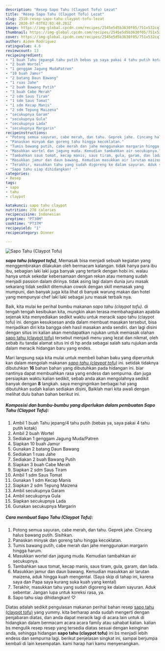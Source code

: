 ```yaml
---
description: "Resep Sapo Tahu (Claypot Tofu) Lezat"
title: "Resep Sapo Tahu (Claypot Tofu) Lezat"
slug: 2510-resep-sapo-tahu-claypot-tofu-lezat
date: 2020-07-03T02:03:48.281Z
image: https://img-global.cpcdn.com/recipes/2545e5d5b3630f05/751x532cq70/sapo-tahu-claypot-tofu-foto-resep-utama.jpg
thumbnail: https://img-global.cpcdn.com/recipes/2545e5d5b3630f05/751x532cq70/sapo-tahu-claypot-tofu-foto-resep-utama.jpg
cover: https://img-global.cpcdn.com/recipes/2545e5d5b3630f05/751x532cq70/sapo-tahu-claypot-tofu-foto-resep-utama.jpg
author: Aiden Rodriguez
ratingvalue: 4.6
reviewcount: 13
recipeingredient:
- "1 buah Tahu jepang4 tahu putih bebas ya saya pakai 4 tahu putih kotak"
- "2 buah Wortel"
- "1 genggam Jagung MudaPatren"
- "10 buah Jamur"
- "2 batang Daun Bawang"
- "1 ruas Jahe"
- "2 buah Bawang Putih"
- "3 buah Cabe Merah"
- "2 sdm Saus Tiram"
- "1 sdm Saus Tomat"
- "1 sdm Kecap Manis"
- "2 sdm Tepung Maizena"
- "secukupnya Garam"
- "secukupnya Gula"
- "secukupnya Lada"
- "secukupnya Margarin"
recipeinstructions:
- "Potong semua sayuran, cabe merah, dan tahu. Geprek jahe. Cincang halus bawang putih. Sisihkan."
- "Panaskan minyak dan goreng tahu hingga kecoklatan."
- "Tumis bawang putih, cabe merah dan jahe menggunakan margarin hingga harum."
- "Masukkan wortel dan jagung muda. Kemudian tambahkan air secukupnya."
- "Tambahkan saus tomat, kecap manis, saus tiram, gula, garam, dan lada."
- "Masukkan jamur dan daun bawang. Kemudian masukkan air larutan maizena, aduk hingga kuah mengental. (Saya skip di tahap ini, karena saya dan Papa saya kurang suka kuah yang kental)"
- "Terakhir, masukkan tahu yang sudah digoreng ke dalam sayuran. Aduk sebentar. Jangan lupa untuk koreksi rasa, ya."
- "Sapo tahu siap dihidangkan! ♡"
categories:
- Resep
tags:
- sapo
- tahu
- claypot

katakunci: sapo tahu claypot 
nutrition: 278 calories
recipecuisine: Indonesian
preptime: "PT30M"
cooktime: "PT37M"
recipeyield: "1"
recipecategory: Dinner

---
```



![Sapo Tahu (Claypot Tofu)](https://img-global.cpcdn.com/recipes/2545e5d5b3630f05/751x532cq70/sapo-tahu-claypot-tofu-foto-resep-utama.jpg)

<b><i>sapo tahu (claypot tofu)</i></b>, Memasak bisa menjadi sebuah kegiatan yang menggembirakan dilakukan oleh bermacam kalangan. tidak hanya para ibu ibu, sebagian laki laki juga banyak yang tertarik dengan hobi ini. walau hanya untuk sekedar kebersamaan dengan rekan atau memang sudah menjadi passion dalam dirinya. tidak asing lagi dalam dunia juru masak sekarang tidak sedikit ditemukan cowok dengan skill memasak yang mumpuni, dan banyak juga kita lihat di banyak warung makan dan hotel yang mempunyai chef laki laki sebagai juru masak terbaik nya.



Baik, kita mulai ke perihal bumbu makanan <i>sapo tahu (claypot tofu)</i>. di tengah tengah kesibukan kita, mungkin akan terasa membahagiakan apabila sejenak kita menyediakan sedikit waktu untuk meracik sapo tahu (claypot tofu) ini. dengan kesuksesan anda dalam membuat masakan tersebut, bisa menjadikan diri kita bangga oleh hasil masakan anda sendiri. dan lagi disini dengan situs ini kalian akan mendapatkan rujukan untuk memasak olahan <u>sapo tahu (claypot tofu)</u> tersebut menjadi menu yang lezat dan nikmat, oleh sebab itu tandai alamat situs ini di hp anda sebagai salah satu rujukan anda dalam meracik hidangan baru yang endes.


Mari langsung saja kita mulai untuk membeli bahan baku yang diperuntuk kan dalam mengolah makanan <u><i>sapo tahu (claypot tofu)</i></u> ini. setidak tidaknya dibutuhkan <b>16</b> bahan bahan yang dibutuhkan pada hidangan ini. biar nantinya dapat membuahkan rasa yang endess dan sempurna. dan juga persiapkan waktu kalian sedikit, sebab anda akan mengolahnya sedikit banyak dengan <b>8</b> langkah. saya menginginkan berbagai hal yang dibutuhkan sudah kalian sediakan disini, Baiklah mari kita awali dengan melihat dulu bahan bahan berikut ini.

<!--inarticleads1-->

##### Komposisi dan bumbu-bumbu yang diperlukan dalam pembuatan Sapo Tahu (Claypot Tofu):

1. Ambil 1 buah Tahu jepang/4 tahu putih (bebas ya, saya pakai 4 tahu putih kotak)
1. Ambil 2 buah Wortel
1. Sediakan 1 genggam Jagung Muda/Patren
1. Siapkan 10 buah Jamur
1. Gunakan 2 batang Daun Bawang
1. Sediakan 1 ruas Jahe
1. Sediakan 2 buah Bawang Putih
1. Siapkan 3 buah Cabe Merah
1. Siapkan 2 sdm Saus Tiram
1. Ambil 1 sdm Saus Tomat
1. Gunakan 1 sdm Kecap Manis
1. Siapkan 2 sdm Tepung Maizena
1. Ambil secukupnya Garam
1. Ambil secukupnya Gula
1. Siapkan secukupnya Lada
1. Gunakan secukupnya Margarin




<!--inarticleads2-->

##### Cara membuat Sapo Tahu (Claypot Tofu):

1. Potong semua sayuran, cabe merah, dan tahu. Geprek jahe. Cincang halus bawang putih. Sisihkan.
1. Panaskan minyak dan goreng tahu hingga kecoklatan.
1. Tumis bawang putih, cabe merah dan jahe menggunakan margarin hingga harum.
1. Masukkan wortel dan jagung muda. Kemudian tambahkan air secukupnya.
1. Tambahkan saus tomat, kecap manis, saus tiram, gula, garam, dan lada.
1. Masukkan jamur dan daun bawang. Kemudian masukkan air larutan maizena, aduk hingga kuah mengental. (Saya skip di tahap ini, karena saya dan Papa saya kurang suka kuah yang kental)
1. Terakhir, masukkan tahu yang sudah digoreng ke dalam sayuran. Aduk sebentar. Jangan lupa untuk koreksi rasa, ya.
1. Sapo tahu siap dihidangkan! ♡




Diatas adalah sedikit pengulasan makanan perihal bahan resep <u>sapo tahu (claypot tofu)</u> yang yummy. kita berharap anda sudah mengerti dengan penjabaran diatas, dan anda dapat meracik lagi di acara lain untuk di hidangkan dalam bermacam acara acara family atau sahabat kalian. kalian bs mengulik resep resep yang tersedia diatas sesuai dengan keinginan anda, sehingga hidangan <b>sapo tahu (claypot tofu)</b> ini bs menjadi lebih endess dan sempurna lagi. berikut penjelasan singkat ini, sampai berjumpa kembali di lain kesempatan. kami harap hari kamu menyenangkan.
